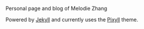 Personal page and blog of Melodie Zhang

Powered by [Jekyll](http://jekyllrb.com/) and currently uses the [Pixyll](http://www.pixyll.com) theme.
